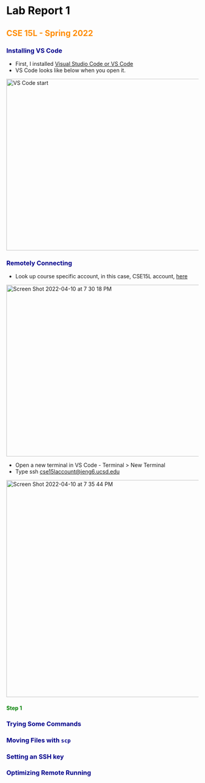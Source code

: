 <style>
H1{color:Black !important;}
H2{color:DarkOrange !important;}
H3{color:DarkBlue !important;}
H4{color:Green !important;}
p{color:Black !important;}
</style>


# Lab Report 1
## CSE 15L - Spring 2022

### Installing VS Code


* First, I installed [Visual Studio Code or VS Code](https://code.visualstudio.com/)
* VS Code looks like below when you open it.

<img alt="VS Code start" src="https://user-images.githubusercontent.com/66764591/162654164-6850a7cb-000a-4e79-a378-8dfb92fd0f64.png" width="800" height ="450">

### Remotely Connecting

* Look up course specific account, in this case, CSE15L account, [here](https://sdacs.ucsd.edu/~icc/index.php)

<img alt="Screen Shot 2022-04-10 at 7 30 18 PM" src="https://user-images.githubusercontent.com/66764591/162655264-faabef1e-a560-471a-833b-902b7bc3c2de.png" width="800" height ="450">

* Open a new terminal in VS Code - Terminal > New Terminal
* Type ssh cse15laccount@ieng6.ucsd.edu

<img alt="Screen Shot 2022-04-10 at 7 35 44 PM" src="https://user-images.githubusercontent.com/66764591/162655697-b5f2346a-c481-4508-b372-67999ea53e35.png" width="800" height="569">

#### Step 1

### Trying Some Commands

### Moving Files with `scp`

### Setting an SSH key

### Optimizing Remote Running
